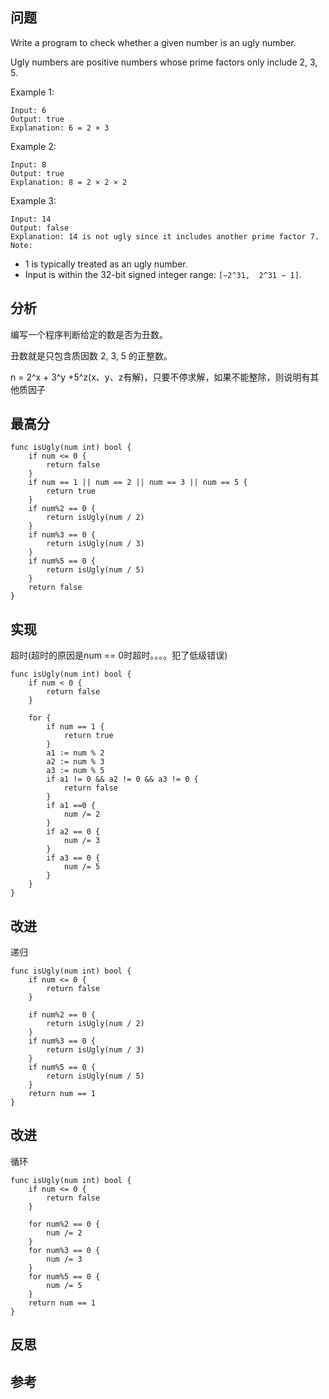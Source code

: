 ## 问题
Write a program to check whether a given number is an ugly number.

Ugly numbers are positive numbers whose prime factors only include 2, 3, 5.

Example 1:
```
Input: 6
Output: true
Explanation: 6 = 2 × 3
```

Example 2:
```
Input: 8
Output: true
Explanation: 8 = 2 × 2 × 2
```

Example 3:
```
Input: 14
Output: false 
Explanation: 14 is not ugly since it includes another prime factor 7.
Note:
```

- 1 is typically treated as an ugly number.
- Input is within the 32-bit signed integer range: `[−2^31,  2^31 − 1]`.

## 分析
编写一个程序判断给定的数是否为丑数。

丑数就是只包含质因数 2, 3, 5 的正整数。

n = 2^x + 3^y +5^z(x、y、z有解)，只要不停求解，如果不能整除，则说明有其他质因子

## 最高分
```golang
func isUgly(num int) bool {
	if num <= 0 {
		return false
	}
	if num == 1 || num == 2 || num == 3 || num == 5 {
		return true
	}
	if num%2 == 0 {
		return isUgly(num / 2)
	}
	if num%3 == 0 {
		return isUgly(num / 3)
	}
	if num%5 == 0 {
		return isUgly(num / 5)
	}
	return false
}
```

## 实现
超时(超时的原因是num == 0时超时。。。。犯了低级错误)
```golang
func isUgly(num int) bool {
	if num < 0 {
		return false
	}

	for {
		if num == 1 {
			return true
		}
		a1 := num % 2
		a2 := num % 3
		a3 := num % 5
		if a1 != 0 && a2 != 0 && a3 != 0 {
			return false
		}
		if a1 ==0 {
			num /= 2
		}
		if a2 == 0 {
			num /= 3
		}
		if a3 == 0 {
			num /= 5
		}
	}
}
```

## 改进
递归
```golang
func isUgly(num int) bool {
	if num <= 0 {
		return false
	}

	if num%2 == 0 {
		return isUgly(num / 2)
	}
	if num%3 == 0 {
		return isUgly(num / 3)
	}
	if num%5 == 0 {
		return isUgly(num / 5)
	}
	return num == 1
}

```

## 改进
循环
```golang
func isUgly(num int) bool {
	if num <= 0 {
		return false
	}

	for num%2 == 0 {
		num /= 2
	}
	for num%3 == 0 {
		num /= 3
	}
	for num%5 == 0 {
		num /= 5
	}
	return num == 1
}
```
## 反思

## 参考